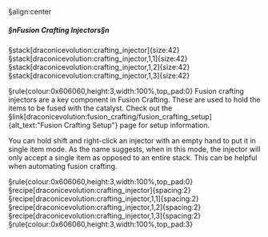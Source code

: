 §align:center
##### §nFusion Crafting Injectors§n

§stack[draconicevolution:crafting_injector]{size:42} §stack[draconicevolution:crafting_injector,1,1]{size:42} §stack[draconicevolution:crafting_injector,1,2]{size:42} §stack[draconicevolution:crafting_injector,1,3]{size:42}

§rule{colour:0x606060,height:3,width:100%,top_pad:0}
Fusion crafting injectors are a key component in Fusion Crafting. These are used to hold the items to be fused with the catalyst. Check out the §link[draconicevolution:fusion_crafting/fusion_crafting_setup]{alt_text:"Fusion Crafting Setup"} page for setup information.

You can hold shift and right-click an injector with an empty hand to put it in single item mode. As the name suggests, when in this mode, the injector will only accept a single item as opposed to an entire stack. This can be helpful when automating fusion crafting.

§rule{colour:0x606060,height:3,width:100%,top_pad:0}
§recipe[draconicevolution:crafting_injector]{spacing:2} §recipe[draconicevolution:crafting_injector,1,1]{spacing:2} §recipe[draconicevolution:crafting_injector,1,2]{spacing:2} §recipe[draconicevolution:crafting_injector,1,3]{spacing:2}
§rule{colour:0x606060,height:3,width:100%,top_pad:3}